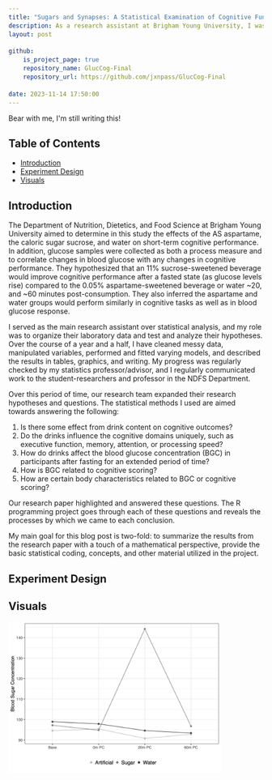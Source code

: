 ```yaml
---
title: "Sugars and Synapses: A Statistical Examination of Cognitive Functionality and Beverage Consumption"
description: As a research assistant at Brigham Young University, I was tasked with evaluating the data from a lab study evaluating nutrition and cognition. Here I explain my methods of analysis and the final results.  
layout: post

github:
    is_project_page: true
    repository_name: GlucCog-Final
    repository_url: https://github.com/jxnpass/GlucCog-Final

date: 2023-11-14 17:50:00
---
```


Bear with me, I'm still writing this! 

## Table of Contents
- [Introduction](#introduction)
- [Experiment Design](#experiment-design)
- [Visuals](#visuals)

## Introduction

The Department of Nutrition, Dietetics, and Food Science at Brigham Young University aimed to determine in this study the effects of the AS aspartame, the caloric sugar sucrose, and water on short-term cognitive performance. In addition, glucose samples were collected as both a process measure and to correlate changes in blood glucose with any changes in cognitive performance. They hypothesized that an 11% sucrose-sweetened beverage would improve cognitive performance after a fasted state (as glucose levels rise) compared to the 0.05% aspartame-sweetened beverage or water ~20, and ~60 minutes post-consumption. They also inferred the aspartame and water groups would perform similarly in cognitive tasks as well as in blood glucose response. 

I served as the main research assistant over statistical analysis, and my role was to organize their laboratory data and test and analyze their hypotheses. Over the course of a year and a half, I have cleaned messy data, manipulated variables, performed and fitted varying models, and described the results in tables, graphics, and writing. My progress was regularly checked by my statistics professor/advisor, and I regularly communicated work to the student-researchers and professor in the NDFS Department.

Over this period of time, our research team expanded their research hypotheses and questions. The statistical methods I used are aimed towards answering the following:
1. Is there some effect from drink content on cognitive outcomes?
2. Do the drinks influence the cognitive domains uniquely, such as executive function, memory, attention, or processing speed?
3. How do drinks affect the blood glucose concentration (BGC) in participants after fasting for an extended period of time?
4. How is BGC related to cognitive scoring?
5. How are certain body characteristics related to BGC or cognitive scoring?

Our research paper highlighted and answered these questions. The R programming project goes through each of these questions and reveals the processes by which we came to each conclusion.

My main goal for this blog post is two-fold: to summarize the results from the research paper with a touch of a mathematical perspective, provide the basic statistical coding, concepts, and other material utilized in the project.

## Experiment Design

## Visuals 

<body>
    <style>
        img.slide {  
            width: auto;
            height: 300px;
        }
    </style>
    <div id="slideshow">
        <img src="/assets/gluc-Cog/slideshow-visuals/figure1.png" class="slide" >
        <img src="/assets/gluc-Cog/slideshow-visuals/figure2_key.png" class="slide" style="display: none">
        <img src="/assets/gluc-Cog/slideshow-visuals/figure3.png" class="slide" style="display: none">
        <img src="/assets/gluc-Cog/slideshow-visuals/figure4.png" class="slide" style="display: none">
        <img src="/assets/gluc-Cog/slideshow-visuals/figure5.png" class="slide" style="display: none">
        <img src="/assets/gluc-Cog/slideshow-visuals/figure6.png" class="slide" style="display: none">
        <img src="/assets/gluc-Cog/slideshow-visuals/figure7.png" class="slide" style="display: none">
    </div>
    <script>
    var slideshow = document.getElementById('slideshow');
    var slides = slideshow.getElementsByTagName('img');
    var idx = 0;
    function changeSlide() {
        slides[idx].style.display = 'none';
        idx = (idx + 1) % slides.length;
        slides[idx].style.display = 'block';
    }
    setInterval(changeSlide, 5000);
    </script>
</body>
